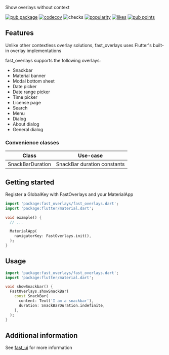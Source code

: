 Show overlays without context

[![pub package](https://img.shields.io/pub/v/fast_overlays.svg?label=fast_overlays)](https://pub.dev/packages/fast_overlays)
[![codecov](https://codecov.io/gh/Rexios80/fast_ui/branch/master/graph/badge.svg?flag=fast_overlays)](https://codecov.io/gh/Rexios80/fast_ui)
![checks](https://img.shields.io/github/checks-status/Rexios80/fast_ui/master)
[![popularity](https://badges.bar/fast_overlays/popularity)](https://pub.dev/packages/fast_overlays/score)
[![likes](https://badges.bar/fast_overlays/likes)](https://pub.dev/packages/fast_overlays/score)
[![pub points](https://badges.bar/fast_overlays/pub%20points)](https://pub.dev/packages/fast_overlays/score)

## Features
Unlike other contextless overlay solutions, fast_overlays uses Flutter's built-in overlay implementations

fast_overlays supports the following overlays:
- Snackbar
- Material banner
- Modal bottom sheet
- Date picker
- Date range picker
- Time picker
- License page
- Search
- Menu
- Dialog
- About dialog
- General dialog

### Convenience classes
| Class            | Use-case                    |
| ---------------- | --------------------------- |
| SnackBarDuration | SnackBar duration constants |

## Getting started
Register a GlobalKey with FastOverlays and your MaterialApp

<!-- embedme readme/getting_started.dart -->
```dart
import 'package:fast_overlays/fast_overlays.dart';
import 'package:flutter/material.dart';

void example() {
  // ...

  MaterialApp(
    navigatorKey: FastOverlays.init(),
  );
}

```

## Usage
<!-- embedme readme/usage.dart -->
```dart
import 'package:fast_overlays/fast_overlays.dart';
import 'package:flutter/material.dart';

void showSnackbar() {
  FastOverlays.showSnackBar(
    const SnackBar(
      content: Text('I am a snackbar'),
      duration: SnackBarDuration.indefinite,
    ),
  );
}

```

## Additional information
See [fast_ui](https://pub.dev/packages/fast_ui) for more information